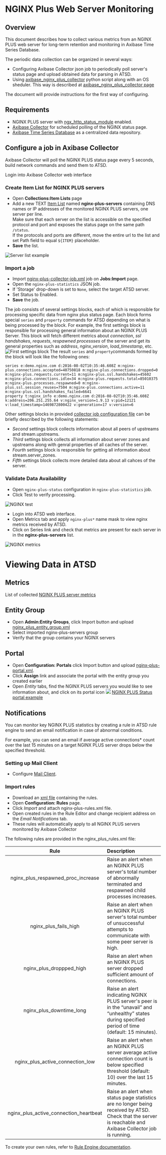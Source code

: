 # NGINX Plus Web Server Monitoring
## Overview

This document describes how to collect various metrics from an NGINX PLUS web server for long-term retention and monitoring in Axibase Time Series Database.

The periodic data collection can be organized in several ways:
* Configuring Axibase Collector json job to periodically poll server's status page and upload obtained data for parsing in ATSD.
* Using [axibase_nginx_plus_collector](https://github.com/axibase/axibase-collector-docs/tree/master/jobs/examples/nginx-plus/axibase-nginx-plus-collector/src) python script along with an OS sheduler. This way is described at [axibase_nginx_plus_collector page](https://github.com/axibase/axibase-collector-docs/tree/master/jobs/examples/nginx-plus/axibase-nginx-plus-collector)

The document will provide instructions for the first way of configuring.
## Requirements
* NGINX PLUS server with [ngx_http_status_module](http://nginx.org/en/docs/http/ngx_http_status_module.html) enabled.
* [Axibase Collector](https://github.com/axibase/axibase-collector-docs/blob/master/README.md) for scheduled polling of the NGINX status page.
* [Axibase Time Series Database](https://github.com/axibase/atsd-docs/blob/master/installation/README.md) as a centralized data repository.

## Configure a job in Axibase Collector
Axibase Collector will poll the NGINX PLUS status page every 5 seconds, build network commands and send them to ATSD.

Login into Axibase Collector web interface
### Create Item List for NGINX PLUS servers
* Open **Collections:Item Lists** page
* Add a new TEXT [Item List](/collections.md) named **nginx-plus-servers** containing DNS names or IP addresses of the monitored NGINX PLUS servers, one server per line. <br>Make sure that each server on the list is accessible on the specified protocol and port and exposes the status page on the same path `/status`. <br>If the protocols and ports are different, move the entire url to the list and set Path field to equal `${ITEM}` placeholder.
* **Save** the list.

![Server list example](./images/ngp_item_list.png)

### Import a job
* Import [nginx-plus-collector-job.xml](./configs/nginx-plus-collector-job.xm) job on **Jobs:Import** page.
* Open the `nginx-plus-statistics` JSON job. 
* If 'Storage' drop-down is set to `None`, select the target ATSD server.
* Set Status to Enabled.
* **Save** the job.

The job consists of several settings blocks, each of which is responsible for processing specific data from nginx plus status page. Each block forms special `series` and `property` commands for ATSD depending on what is being processed by the block. For example, the first settings block is responsible for processing general information about an NGINX PLUS Server. This block will fetch different metrics about *connection*, *ssl handshakes*, *requests*, *respawned processses* of the server and get its general properties such as *address*, *nginx_version*, *load_timestamp*, etc.
![First settings block](./images/ngp_first_settings_block.png)
The result `series` and `property`commands formed by the block will look like the following ones:

```ls
series e:demo.nginx.com d:2016-08-02T10:35:46.608Z m:nginx-plus.connections.accepted=40750818 m:nginx-plus.connections.dropped=0 m:nginx-plus.requests.current=11 m:nginx-plus.ssl.handshakes=45602 m:nginx-plus.connections.idle=34 m:nginx-plus.requests.total=85010375 m:nginx-plus.processes.respawned=0 m:nginx-plus.ssl.session_reuses=7504 m:nginx-plus.connections.active=11 m:nginx-plus.ssl.handshakes_failed=6641
property t:nginx_info e:demo.nginx.com d:2016-08-02T10:35:46.608Z k:address=206.251.255.64 v:nginx_version=1.9.13 v:pid=12121 v:load_timestamp=1469872800422 v:generation=17 v:version=6
```
Other settings blocks in provided [collector job configuration file](./configs/nginx-plus-collector-job.xml) can be briefly described by the following statements:
* *Second* settings block collects information about all peers of upstreams and stream.upstreams.
* *Third* settings block collects all information about server zones and upstreams along with genral properties of all caches of the server.
* *Fourth* settings block is responsible for getting all information about stream.server_zones.
* *Fifth* settings block collects more detailed data about all cahces of the server. 

### Validate Data Availability

* Open `nginx-plus-status` configuration in `nginx-plus-statistics` job.
* Click Test to verify processing.

![NGINX test](./images/ngp_verify_passed.png)
* Login into ATSD web interface.
* Open Metrics tab and apply `nginx-plus*` name mask to view nginx metrics received by ATSD.
* Click on Series link and check that metrics are present for each server in in the **nginx-plus-servers** list.

![NGINX metrics](./images/ngp_verify_metrics.png)

# Viewing Data in ATSD 

## Metrics

List of collected [NGINX PLUS server metrics](./nginx-plus-server-metrics.md)

## Entity Group
* Open **Admin:Entity Groups**, click Import button and upload [nginx_plus_entity_group.xml](./configs/nginx-plus-entity-group.xml)
* Select imported nginx-plus-servers group
* Verify that the group contains your NGINX servers

## Portal
* Open **Configuration: Portals** click Import button and upload [nginx-plus-portal.xml](./configs/nginx-plus-portal.xml).
* Click **Assign** link and associate the portal with the entity group you created earlier
* Open *Entity* tabs, find the NGINX PLUS servers you would like to see information about, and click on its portal icon
![](./images/ngp_portal_selection.png)
[NGINX PLUS Status portal example](http://apps.axibase.com/chartlab/f9637acd/2/)

## Notifications

You can monitor key NGINX PLUS statistics by creating a rule in ATSD rule engine to send an email notification in case of abnormal conditions. 

For example, you can send an email if average active connections* count over the last 15 minutes on a target NGINX PLUS server drops below the specified threshold.

### Setting up Mail Client

* Configure [Mail Client](https://github.com/axibase/atsd-docs/blob/master/administration/setting-up-email-client.md).

### Import rules

* Download an [xml file](./configs/nginx-plus-rules.xml) containing the rules.
* Open **Configuration: Rules** page.
* Click *Import* and attach nginx-plus-rules.xml file.
* Open created rules in the Rule Editor and change recipient address on the *Email Notifications* tab.
* These rules will automatically apply to all NGINX PLUS servers monitored by Axibase Collector

The following rules are provided in the nginx_plus_rules.xml file:

| **Rule**                                     |                                      **Description**                        |
|:----------------------------------------:|:------------------------------------------------------------------------|
|nginx_plus_respawned_proc_increase        | Raise an alert when an NGINX PLUS server's total number of abnormally terminated and respawned child processes increases.|
| nginx_plus_fails_high                    | Raise an alert when an NGINX PLUS server's total number of unsuccessful attempts to communicate with some peer server is high.|
| nginx_plus_droppped_high                 | Raise an alert when an NGINX PLUS server dropped sufficient amount of connections. |
| nginx_plus_downtime_long                 | Raise an alert indicating NGINX PLUS server's peer is in the “unavail” and “unhealthy” states during specified period of time (default: 15 minutes). |
|nginx_plus_active_connection_low          | Raise an alert when an NGINX PLUS server average active connection count is below specified threshold (default: 10) over the last 15 minutes.|
| nginx_plus_active_connection_heartbeat   | Raise an alert when status page statistics are no longer being received by ATSD. <br> Check that the server is reachable and Axibase Collector job is running. |

To create your own rules, refer to [Rule Engine documentation](https://github.com/axibase/atsd-docs/blob/master/rule-engine/rule-engine.md). 

